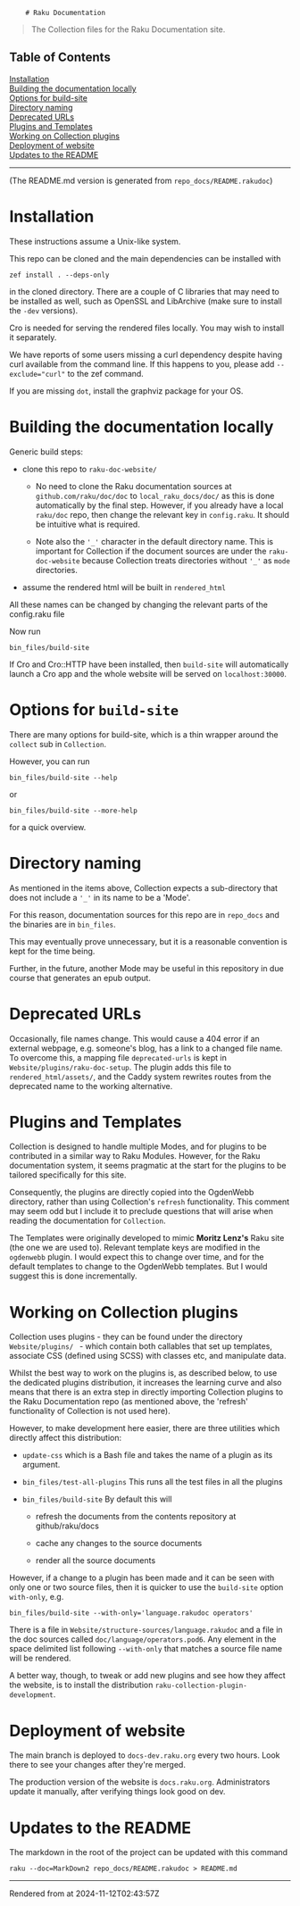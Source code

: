         # Raku Documentation
>The Collection files for the Raku Documentation site.


## Table of Contents
[Installation](#installation)  
[Building the documentation locally](#building-the-documentation-locally)  
[Options for build-site](#options-for-build-site)  
[Directory naming](#directory-naming)  
[Deprecated URLs](#deprecated-urls)  
[Plugins and Templates](#plugins-and-templates)  
[Working on Collection plugins](#working-on-collection-plugins)  
[Deployment of website](#deployment-of-website)  
[Updates to the README](#updates-to-the-readme)  

----
(The README.md version is generated from `repo_docs/README.rakudoc`)

# Installation
These instructions assume a Unix-like system.

This repo can be cloned and the main dependencies can be installed with

```
zef install . --deps-only
```
in the cloned directory. There are a couple of C libraries that may need to be installed as well, such as OpenSSL and LibArchive (make sure to install the ``-dev`` versions).

Cro is needed for serving the rendered files locally. You may wish to install it separately.

We have reports of some users missing a curl dependency despite having curl available from the command line. If this happens to you, please add `--exclude="curl"` to the zef command.

If you are missing `dot`, install the graphviz package for your OS.

# Building the documentation locally
Generic build steps:

*  clone this repo to `raku-doc-website/`

	*  No need to clone the Raku documentation sources at `github.com/raku/doc/doc` to `local_raku_docs/doc/` as this is done automatically by the final step. However, if you already have a local `raku/doc` repo, then change the relevant key in `config.raku`. It should be intuitive what is required.

	*  Note also the `'_'` character in the default directory name. This is important for Collection if the document sources are under the `raku-doc-website` because Collection treats directories without `'_'` as `mode` directories.

*  assume the rendered html will be built in `rendered_html`

All these names can be changed by changing the relevant parts of the config.raku file

Now run

```
bin_files/build-site
```
If Cro and Cro::HTTP have been installed, then `build-site` will automatically launch a Cro app and the whole website will be served on `localhost:30000`.

# Options for `build-site`
There are many options for build-site, which is a thin wrapper around the `collect` sub in `Collection`.

However, you can run

```
bin_files/build-site --help
```
or

```
bin_files/build-site --more-help
```
for a quick overview.

# Directory naming
As mentioned in the items above, Collection expects a sub-directory that does not include a `'_'` in its name to be a 'Mode'.

For this reason, documentation sources for this repo are in `repo_docs` and the binaries are in `bin_files`.

This may eventually prove unnecessary, but it is a reasonable convention is kept for the time being.

Further, in the future, another Mode may be useful in this repository in due course that generates an epub output.

# Deprecated URLs
Occasionally, file names change. This would cause a 404 error if an external webpage, e.g. someone's blog, has a link to a changed file name. To overcome this, a mapping file `deprecated-urls` is kept in `Website/plugins/raku-doc-setup`. The plugin adds this file to ``rendered_html/assets/``, and the Caddy system rewrites routes from the deprecated name to the working alternative.

# Plugins and Templates
Collection is designed to handle multiple Modes, and for plugins to be contributed in a similar way to Raku Modules. However, for the Raku documentation system, it seems pragmatic at the start for the plugins to be tailored specifically for this site.

Consequently, the plugins are directly copied into the OgdenWebb directory, rather than using Collection's `refresh` functionality. This comment may seem odd but I include it to preclude questions that will arise when reading the documentation for `Collection`.

The Templates were originally developed to mimic **Moritz Lenz's** Raku site (the one we are used to). Relevant template keys are modified in the `ogdenwebb` plugin. I would expect this to change over time, and for the default templates to change to the OgdenWebb templates. But I would suggest this is done incrementally.

# Working on Collection plugins
Collection uses plugins - they can be found under the directory `Website/plugins/ ` - which contain both callables that set up templates, associate CSS (defined using SCSS) with classes etc, and manipulate data.

Whilst the best way to work on the plugins is, as described below, to use the dedicated plugins distribution, it increases the learning curve and also means that there is an extra step in directly importing Collection plugins to the Raku Documentation repo (as mentioned above, the 'refresh' functionality of Collection is not used here).

However, to make development here easier, there are three utilities which directly affect this distribution:

*  `update-css` which is a Bash file and takes the name of a plugin as its argument.

*  `bin_files/test-all-plugins` This runs all the test files in all the plugins

*  `bin_files/build-site` By default this will

	*  refresh the documents from the contents repository at github/raku/docs

	*  cache any changes to the source documents

	*  render all the source documents

However, if a change to a plugin has been made and it can be seen with only one or two source files, then it is quicker to use the `build-site` option `with-only`, e.g.

```
bin_files/build-site --with-only='language.rakudoc operators'
```
There is a file in `Website/structure-sources/language.rakudoc` and a file in the doc sources called `doc/language/operators.pod6`. Any element in the space delimited list following `--with-only` that matches a source file name will be rendered.

A better way, though, to tweak or add new plugins and see how they affect the website, is to install the distribution `raku-collection-plugin-development`.

# Deployment of website
The main branch is deployed to `docs-dev.raku.org` every two hours. Look there to see your changes after they're merged.

The production version of the website is `docs.raku.org`. Administrators update it manually, after verifying things look good on dev. 

# Updates to the README
The markdown in the root of the project can be updated with this command

```
raku --doc=MarkDown2 repo_docs/README.rakudoc > README.md
```






----
Rendered from  at 2024-11-12T02:43:57Z
